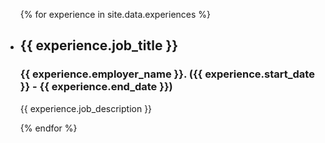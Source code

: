 <ul class="timeline">
    {% for experience in site.data.experiences  %} 
        <li>
            <div class="timeline-content">
                <h2>{{ experience.job_title }}</h2>
                <h3>{{ experience.employer_name }}. ({{ experience.start_date }} - {{ experience.end_date }})</h3> <p class="date"></p>
                <p>{{ experience.job_description }}</p>
            </div>
        </li>
    {% endfor %}
</ul>